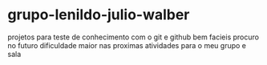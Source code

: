# grupo-lenildo-julio-walber

projetos para teste de conhecimento com o git e github bem facieis procuro no futuro dificuldade maior nas proximas atividades para o meu grupo e sala

